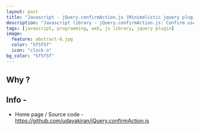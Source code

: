 ```yaml
---
layout: post
title: "Javascript - jQuery.confirmAction.js (Minimalistic jquery plugin to confirm actions in a pretty way)"
description: "Javascript library - jQuery.confirmAction.js: Confirm users actions in a pretty way without having to use browser confirm box / alert box."
tags: [javascript, programming, web, js library, jquery plugin]
image:
  feature: abstract-6.jpg
  color: "5f5f5f"
  icon: "clock-o"
bg_color: "5f5f5f"
---
```


## Why ?

## Info -

* Home page / Source code - <https://github.com/udayakiran/jQuery.confirmAction.js>
